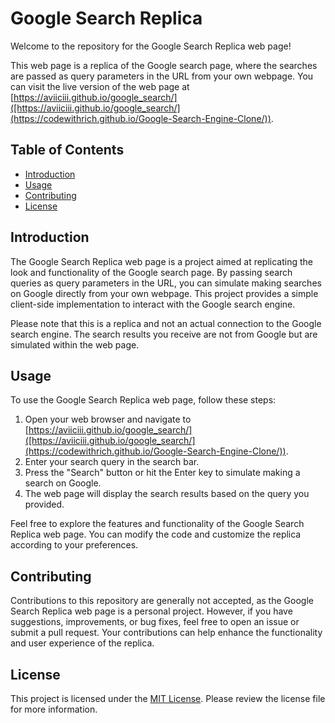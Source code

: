 # Google Search Replica

Welcome to the repository for the Google Search Replica web page!

This web page is a replica of the Google search page, where the searches are passed as query parameters in the URL from your own webpage. You can visit the live version of the web page at [https://aviiciii.github.io/google_search/]([https://aviiciii.github.io/google_search/](https://codewithrich.github.io/Google-Search-Engine-Clone/)).

## Table of Contents

- [Introduction](#introduction)
- [Usage](#usage)
- [Contributing](#contributing)
- [License](#license)

## Introduction

The Google Search Replica web page is a project aimed at replicating the look and functionality of the Google search page. By passing search queries as query parameters in the URL, you can simulate making searches on Google directly from your own webpage. This project provides a simple client-side implementation to interact with the Google search engine.

Please note that this is a replica and not an actual connection to the Google search engine. The search results you receive are not from Google but are simulated within the web page.

## Usage

To use the Google Search Replica web page, follow these steps:

1. Open your web browser and navigate to [https://aviiciii.github.io/google_search/]([https://aviiciii.github.io/google_search/](https://codewithrich.github.io/Google-Search-Engine-Clone/)).
2. Enter your search query in the search bar.
3. Press the "Search" button or hit the Enter key to simulate making a search on Google.
4. The web page will display the search results based on the query you provided.

Feel free to explore the features and functionality of the Google Search Replica web page. You can modify the code and customize the replica according to your preferences.

## Contributing

Contributions to this repository are generally not accepted, as the Google Search Replica web page is a personal project. However, if you have suggestions, improvements, or bug fixes, feel free to open an issue or submit a pull request. Your contributions can help enhance the functionality and user experience of the replica.

## License

This project is licensed under the [MIT License](LICENSE). Please review the license file for more information.
